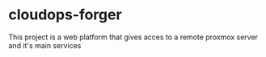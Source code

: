 # cloudops-forger
This project is a web platform that gives acces to a remote proxmox server and it's main services
